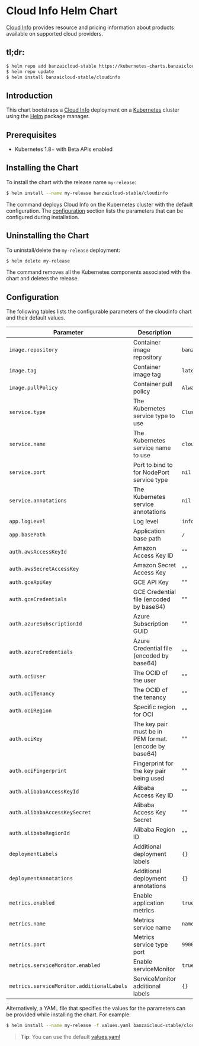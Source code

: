 # Cloud Info Helm Chart

[Cloud Info](https://github.com/banzaicloud/cloudinfo) provides resource and pricing information about products available on supported cloud providers. 

## tl;dr:

```bash
$ helm repo add banzaicloud-stable https://kubernetes-charts.banzaicloud.com
$ helm repo update
$ helm install banzaicloud-stable/cloudinfo
```

## Introduction

This chart bootstraps a [Cloud Info](https://hub.helm.sh/charts/banzaicloud-stable/cloudinfo) deployment on a
[Kubernetes](http://kubernetes.io) cluster using the [Helm](https://helm.sh) package manager.

## Prerequisites

- Kubernetes 1.8+ with Beta APIs enabled

## Installing the Chart

To install the chart with the release name `my-release`:

```bash
$ helm install --name my-release banzaicloud-stable/cloudinfo
```

The command deploys Cloud Info on the Kubernetes cluster with the default configuration.
The [configuration](#configuration) section lists the parameters that can be configured during installation.

## Uninstalling the Chart

To uninstall/delete the `my-release` deployment:

```bash
$ helm delete my-release
```

The command removes all the Kubernetes components associated with the chart and deletes the release.

## Configuration

The following tables lists the configurable parameters of the cloudinfo chart and their default values.

|          Parameter            |                Description                               |             Default          |
| ----------------------------- | -------------------------------------------------------- | ---------------------------- |
| `image.repository`            | Container image repository                               | `banzaicloud/cloudinfo`    |
| `image.tag       `            | Container image tag                                      | `latest`                     |
| `image.pullPolicy`            | Container pull policy                                    | `Always`                     |
| `service.type`                | The Kubernetes service type to use                       | `ClusterIP`                  |
| `service.name`                | The Kubernetes service name to use                       | `cloudinfo`                |
| `service.port`                | Port to bind to for NodePort service type                | `nil`                        |
| `service.annotations`         | The Kubernetes service annotations                       | `nil`                        |
| `app.logLevel`                | Log level                                                | `info`                       |
| `app.basePath`                | Application base path                                    | `/`                          |
| `auth.awsAccessKeyId`         | Amazon Access Key ID                                     | ""                           |
| `auth.awsSecretAccessKey`     | Amazon Secret Access Key                                 | ""                           |
| `auth.gceApiKey`              | GCE API Key                                              | ""                           |
| `auth.gceCredentials`         | GCE Credential file (encoded by base64)                  | ""                           |
| `auth.azureSubscriptionId`    | Azure Subscription GUID                                  | ""                           |
| `auth.azureCredentials`       | Azure Credential file (encoded by base64)                | ""                           |
| `auth.ociUser`                | The OCID of the user                                     | ""                           |
| `auth.ociTenancy`             | The OCID of the tenancy                                  | ""                           |
| `auth.ociRegion`              | Specific region for OCI                                  | ""                           |
| `auth.ociKey`                 | The key pair must be in PEM format. (encode by base64)   | ""                           |
| `auth.ociFingerprint`         | Fingerprint for the key pair being used                  | ""                           |
| `auth.alibabaAccessKeyId`     | Alibaba Access Key ID                                    | ""                           |
| `auth.alibabaAccessKeySecret` | Alibaba Access Key Secret                                | ""                           |
| `auth.alibabaRegionId`        | Alibaba Region ID                                        | ""                           |
| `deploymentLabels`            | Additional deployment labels                             | `{}`                         |
| `deploymentAnnotations`       | Additional deployment annotations                        | `{}`                         |
| `metrics.enabled`             | Enable application metrics                               | `true`                       |
| `metrics.name`                | Metrics service name                                     | `name`                       |
| `metrics.port`                | Metrics service type port                                | `9900`                       |
| `metrics.serviceMonitor.enabled` | Enable serviceMonitor                                 | `true`                       |
| `metrics.serviceMonitor.additionalLabels` | ServiceMonitor additional labels             | `{}`                         |

Alternatively, a YAML file that specifies the values for the parameters can be provided while installing the chart. For example:

```bash
$ helm install --name my-release -f values.yaml banzaicloud-stable/cloudinfo
```

> **Tip**: You can use the default [values.yaml](values.yaml)
